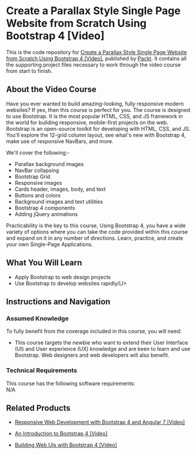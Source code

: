 


# Create a Parallax Style Single Page Website from Scratch Using Bootstrap 4 [Video]
This is the code repository for [Create a Parallax Style Single Page Website from Scratch Using Bootstrap 4 [Video]](https://www.packtpub.com/web-development/create-parallax-style-single-page-website-scratch-using-bootstrap-4-video), published by [Packt](https://www.packtpub.com/?utm_source=github). It contains all the supporting project files necessary to work through the video course from start to finish.
## About the Video Course
Have you ever wanted to build amazing-looking, fully responsive modern websites? If yes, then this course is perfect for you. The course is designed to use Bootstrap. It is the most popular HTML, CSS, and JS framework in the world for building responsive, mobile-first projects on the web. Bootstrap is an open-source toolkit for developing with HTML, CSS, and JS. You'll explore the 12-grid column layout, see what's new with Bootstrap 4, make use of responsive NavBars, and more.

We'll cover the following:-
<DIV class=book-info-will-learn-text>
<UL>
    <LI>Parallax background images</LI>
    <LI>NavBar collapsing</LI>
    <LI>Bootstrap Grid</LI>
    <LI>Responsive images</LI>
    <LI>Cards header, images, body, and text</LI>
    <LI>Buttons and colors</LI>
    <LI>Background images and text utilities</LI>
    <LI>Bootstrap 4 components</LI>
    <LI>Adding jQuery animations </LI>
</UL></DIV>
Practicability is the key to this course, Using Bootstrap 4, you have a wide variety of options where you can take the code provided within this course and expand on it in any number of directions. Learn, practice, and create your own Single-Page Applications.


<H2>What You Will Learn</H2>
<DIV class=book-info-will-learn-text>
<UL>
<LI>Apply Bootstrap to web design projects </LI>
<LI>Use Bootstrap to develop websites rapidly/LI>
</UL></DIV>

## Instructions and Navigation
### Assumed Knowledge
To fully benefit from the coverage included in this course, you will need:<br/>
<DIV class=book-info-will-learn-text>
<UL>
<LI>This course targets the newbie who want to extend their User Interface (UI) and User experience (UX) knowledge and are keen to learn and use Bootstrap. Web designers and web developers will also benefit.</LI>
</UL>
<DIV>

### Technical Requirements
This course has the following software requirements:<br/>
N/A

## Related Products
* [Responsive Web Development with Bootstrap 4 and Angular 7 [Video]](https://www.packtpub.com/web-development/responsive-web-development-bootstrap-4-and-angular-7-video)

* [An Introduction to Bootstrap 4 [Video]](https://www.packtpub.com/web-development/introduction-bootstrap-4-video)

* [Building Web UIs with Bootstrap 4 [Video]](https://www.packtpub.com/web-development/building-web-uis-bootstrap-4-video)
